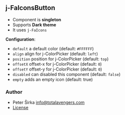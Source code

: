 ## j-FaIconsButton

- Component is __singleton__
- Supports __Dark theme__
- It uses `j-FaIcons`

__Configuration__:

- `default` a default color (default: `#FFFFFF`)
- `align` align for j-ColorPicker (default: `left`)
- `position` position for j-ColorPicker (default: `top`)
- `offsetX` offset-x for j-ColorPicker (default: `0`)
- `offsetY` offset-y for j-ColorPicker (default: `0`)
- `disabled` can disabled this component (default: `false`)
- `empty` adds an empty icon (default: true)

### Author

- Peter Širka <info@totalavengers.com>
- [License](https://www.totaljs.com/license/)